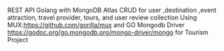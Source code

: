 REST API Golang with MongoDB Atlas CRUD for user ,destination ,event attraction, travel provider, tours, and user review collection  Using MUX:https://github.com/gorilla/mux and GO Mongodb Driver https://godoc.org/go.mongodb.org/mongo-driver/mongo
for Tourism Project
